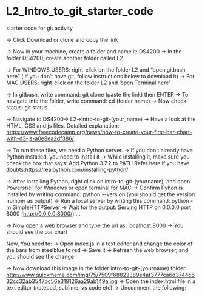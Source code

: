 # L2_Intro_to_git_starter_code
starter code for git activity


→ Click Download or clone and copy the link

→ Now in your machine, create a folder and name it: DS4200
→ In the folder DS4200, create another folder called L2

→ For WINDOWS USERS: right-click on the folder L2 and “open gitbash here” ( if you don’t have git, follow instructions below to download it)
→ For MAC USERS:  right-click on the folder L2 and ‘open Terminal here’

→ In gitbash, write command: git clone (paste the link) then ENTER
→ To navigate into the folder, write command: cd (folder name)
→ Now check status: git status

→ Navigate to DS4200→ L2→intro-to-git-(your_name)
→ Have a look at the HTML, CSS and js files. Detailed explanation: https://www.freecodecamp.org/news/how-to-create-your-first-bar-chart-with-d3-js-a0e8ea2df386/

→ To run these files, we need a Python server.
→ If you don’t already have Python installed, you need to install it 
→ While installing it, make sure you check the box that says: Add Python 3.7.2 to PATH
Refer here if you have doubts:https://realpython.com/installing-python/

→ After installing Python, right click on intro-to-git-(yourname), and open Powershell for Windows or open terminal for MAC
→ Confirm Pyhon is installed by writing command: python --version (you should get the version number as output)
→ Run a local server by writing this command: python -m SimpleHTTPServer
→ Wait for the output: Serving HTTP on 0.0.0.0 port 8000 (http://0.0.0.0:8000/) …

→ Now open a web browser and type the url as: localhost:8000
→ You should see the bar chart

Now, You need to:
→ Open index.js in a text editor and change the color of the bars from steelblue to red
→ Save it
→ Refresh the web browser, and you should see the change

→ Now download this image in the folder intro-to-git-(yourname) folder:
http://www.quickmeme.com/img/75/7509f68823389e4af3777ca6d3744c632cc32ab3547bc56e319126aa29ab149a.jpg
→ Open the index.html file in a text editor (notepad, sublime, vs code etc)
→ Uncomment the following:
<!-- <h4> Adding an Image here</h4>
       <img src="" />

 → And change it to 
<h4> Adding an Image here</h4>
<img src="" />

→ Now add your image in the " " 
→ Save
→ Refresh the web browser to see the changes (you should see the image below the barchart)

→ Now its time to push these changes to the remote repository
→ Go to gitbash/ terminal
→ Write these commands in the order: git add .
                    git commit -m “comment”
                    git push
                       
 
NOTE: If any of this fails, ask for assistance and do not proceed ahead. This is because this will put your repository in an uncertain state which will be hard to undo.





For Windows users:

→ Download git if you don’t have it in your machine. Follow this link:
https://git-scm.com/downloads

→ Click download for windows
 

→ MAKE SURE YOU CHECK THE BOX SAYING (GIT BASH HERE)

→ After installation, open git bash.
